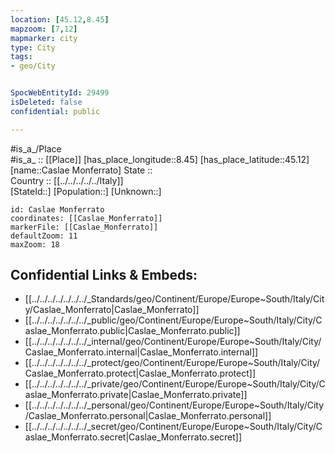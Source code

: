 ```yaml
---
location: [45.12,8.45] 
mapzoom: [7,12] 
mapmarker: city 
type: City
tags:
- geo/City


SpocWebEntityId: 29499
isDeleted: false
confidential: public

---
```

#is_a_/Place  
#is_a_ :: [[Place]] 
[has_place_longitude::8.45] 
[has_place_latitude::45.12] 
[name::Caslae Monferrato] 
State ::  
Country :: [[../../../../../Italy]]  
[StateId::] 
[Population::] 
[Unknown::] 


```leaflet
id: Caslae Monferrato
coordinates: [[Caslae_Monferrato]] 
markerFile: [[Caslae_Monferrato]] 
defaultZoom: 11 
maxZoom: 18
```


## Confidential Links & Embeds: 
- [[../../../../../../../_Standards/geo/Continent/Europe/Europe~South/Italy/City/Caslae_Monferrato|Caslae_Monferrato]] 
- [[../../../../../../../_public/geo/Continent/Europe/Europe~South/Italy/City/Caslae_Monferrato.public|Caslae_Monferrato.public]] 
- [[../../../../../../../_internal/geo/Continent/Europe/Europe~South/Italy/City/Caslae_Monferrato.internal|Caslae_Monferrato.internal]] 
- [[../../../../../../../_protect/geo/Continent/Europe/Europe~South/Italy/City/Caslae_Monferrato.protect|Caslae_Monferrato.protect]] 
- [[../../../../../../../_private/geo/Continent/Europe/Europe~South/Italy/City/Caslae_Monferrato.private|Caslae_Monferrato.private]] 
- [[../../../../../../../_personal/geo/Continent/Europe/Europe~South/Italy/City/Caslae_Monferrato.personal|Caslae_Monferrato.personal]] 
- [[../../../../../../../_secret/geo/Continent/Europe/Europe~South/Italy/City/Caslae_Monferrato.secret|Caslae_Monferrato.secret]] 
